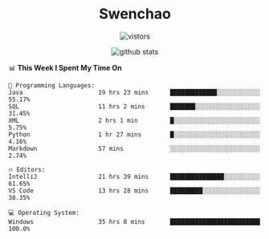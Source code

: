 <h1 align="center">Swenchao</h3>

<p align="center">
  <img src="https://visitor-badge.glitch.me/badge?page_id=Swenchao" alt="vistors" />
</p>

<p align="center">
  <img src="https://github-readme-stats.vercel.app/api?username=Swenchao&count_private=true&show_icons=true&theme=vue-dark&hide_title=true" alt="github stats" />
</p>

<!--START_SECTION:waka-->
📊 **This Week I Spent My Time On** 

```text
💬 Programming Languages: 
Java                     19 hrs 23 mins      █████████████░░░░░░░░░░░░   55.17% 
SQL                      11 hrs 2 mins       ███████░░░░░░░░░░░░░░░░░░   31.45% 
XML                      2 hrs 1 min         █░░░░░░░░░░░░░░░░░░░░░░░░   5.75% 
Python                   1 hr 27 mins        █░░░░░░░░░░░░░░░░░░░░░░░░   4.16% 
Markdown                 57 mins             ░░░░░░░░░░░░░░░░░░░░░░░░░   2.74%

🔥 Editors: 
IntelliJ                 21 hrs 39 mins      ███████████████░░░░░░░░░░   61.65% 
VS Code                  13 hrs 28 mins      █████████░░░░░░░░░░░░░░░░   38.35%

💻 Operating System: 
Windows                  35 hrs 8 mins       █████████████████████████   100.0%

```


<!--END_SECTION:waka-->
